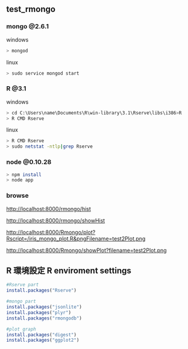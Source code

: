 test_rmongo
-----


### mongo @2.6.1

windows
```bash
> mongod
```

linux
```bash
> sudo service mongod start
```

### R @3.1

windows
```bash
> cd C:\Users\name\Documents\R\win-library\3.1\Rserve\libs\i386>R
> R CMD Rserve
```

linux
```bash
> R CMD Rserve
> sudo netstat -ntlp|grep Rserve
```

### node @0.10.28

```bash
> npm install
> node app
```


### browse

 [http://localhost:8000/rmongo/hist](http://localhost:8000/rmongo/hist)
 
 [http://localhost:8000/rmongo/showHist](http://localhost:8000/rmongo/showHist)
 
 [http://localhost:8000/Rmongo/plot?Rscript=/iris_mongo_plot.R&pngFilename=test2Plot.png](http://localhost:8000/Rmongo/plot?Rscript=/iris_mongo_plot.R&pngFilename=test2Plot.png)
 
 [http://localhost:8000/Rmongo/showPlot?filename=test2Plot.png](http://localhost:8000/Rmongo/showPlot?filename=test2Plot.png)
 
 
## R 環境設定  R enviroment settings

```R
#Rserve part
install.packages("Rserve")

#mongo part
install.packages("jsonlite")
install.packages("plyr")
install.packages("rmongodb")

#plot graph
install.packages("digest")
install.packages("ggplot2")
```
 
